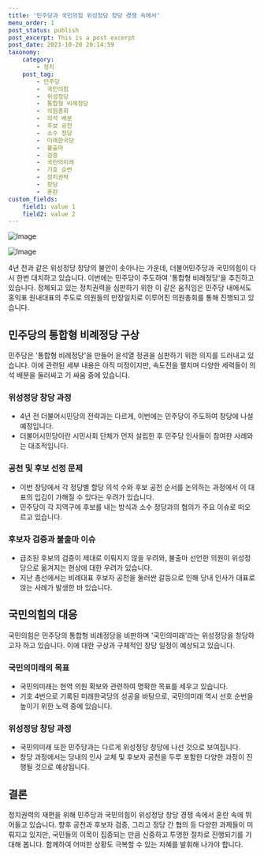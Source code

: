 ```yaml
---
title: '민주당과 국민의힘 위성정당 창당 경쟁 속에서'
menu_order: 1
post_status: publish
post_excerpt: This is a post excerpt
post_date: 2023-10-20 20:14:59
taxonomy:
    category:
        - 정치
    post_tag:
        - 민주당
        -  국민의힘
        -  위성정당
        -  통합형 비례정당
        -  의원총회
        -  의석 배분
        -  후보 공천
        -  소수 정당
        -  미래한국당
        -  불출마
        -  검증
        -  국민의미래
        -  기호 순번
        -  정치권력
        -  창당
        -  혼란
custom_fields:
    field1: value 1
    field2: value 2
---
```


![Image](https://imgnews.pstatic.net/image/081/2024/02/06/0003428979_001_20240206190701176.jpg?type=w647)

![Image](https://imgnews.pstatic.net/image/081/2024/02/06/0003428979_002_20240206190701220.jpg?type=w647)


4년 전과 같은 위성정당 창당의 불안이 솟아나는 가운데, 더불어민주당과 국민의힘이 다시 한번 대치하고 있습니다. 이번에는 민주당이 주도하여 '통합형 비례정당'을 추진하고 있습니다. 정체되고 있는 정치권력을 심판하기 위한 이 같은 움직임은 민주당 내에서도 홍익표 원내대표의 주도로 의원들의 만장일치로 이루어진 의원총회를 통해 진행되고 있습니다.

## 민주당의 통합형 비례정당 구상
민주당은 '통합형 비례정당'을 만들어 윤석열 정권을 심판하기 위한 의지를 드러내고 있습니다. 이에 관련된 세부 내용은 아직 미정이지만, 속도전을 펼치며 다양한 세력들이 의석 배분을 둘러싸고 기 싸움 중에 있습니다.

### 위성정당 창당 과정
- 4년 전 더불어시민당의 전략과는 다르게, 이번에는 민주당이 주도하여 창당에 나설 예정입니다.
- 더불어시민당이란 시민사회 단체가 먼저 설립한 후 민주당 인사들이 참여한 사례와는 대조적입니다.

### 공천 및 후보 선정 문제
- 이번 창당에서 각 정당별 할당 의석 수와 후보 공천 순서를 논의하는 과정에서 이 대표의 입김이 가해질 수 있다는 우려가 있습니다.
- 민주당이 각 지역구에 후보를 내는 방식과 소수 정당과의 협의가 주요 이슈로 떠오르고 있습니다.

### 후보자 검증과 불출마 이슈
- 급조된 후보의 검증이 제대로 이뤄지지 않을 우려와, 불출마 선언한 의원이 위성정당으로 옮겨지는 현상에 대한 우려가 있습니다.
- 지난 총선에서는 비례대표 후보자 공천을 둘러싼 갈등으로 인해 당내 인사가 대표로 앉는 사례가 발생한 바 있습니다.

## 국민의힘의 대응
국민의힘은 민주당의 통합형 비례정당을 비판하며 '국민의미래'라는 위성정당을 창당하고자 하고 있습니다. 이에 대한 구상과 구체적인 창당 일정이 예상되고 있습니다.

### 국민의미래의 목표
- 국민의미래는 현역 의원 확보와 관련하여 명확한 목표를 세우고 있습니다.
- 기호 4번으로 기록된 미래한국당의 성공을 바탕으로, 국민의미래 역시 선호 순번을 높이기 위한 노력 중에 있습니다.

### 위성정당 창당 과정
- 국민의미래 또한 민주당과는 다르게 위성정당 창당에 나선 것으로 보여집니다.
- 창당 과정에서는 당내의 인사 교체 및 후보자 공천을 두루 포함한 다양한 과정이 진행될 것으로 예상됩니다.

## 결론
정치권력의 재편을 위해 민주당과 국민의힘이 위성정당 창당 경쟁 속에서 혼란 속에 뛰어들고 있습니다. 향후 공천과 후보자 검증, 그리고 정당 간 협의 등 다양한 과제들이 미뤄지고 있지만, 국민들의 이목이 집중되는 만큼 신중하고 투명한 절차로 진행되기를 기대해 봅니다. 함께하여 어떠한 상황도 극복할 수 있는 지혜를 발휘해 나가야 합니다.
